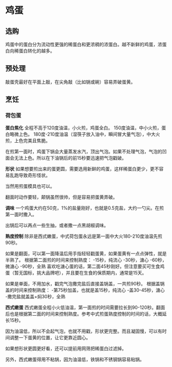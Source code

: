 # 鸡蛋

## 选购

鸡蛋中的蛋白分为流动性更强的稀蛋白和更浓稠的浓蛋白。越不新鲜的鸡蛋，浓蛋白向稀蛋白转化的越多。

## 预处理

敲蛋壳最好在平面上敲，在尖角敲（比如锅或碗）容易弄破蛋黄。

## 烹饪

### 荷包蛋

**蛋白焦化**
全程不高于120度油温，小火煎，鸡蛋全白。
150度油温，中小火煎，蛋白略微上色。
180度-210度油温（湿筷子放入油中，瞬间冒大量气泡），中大火煎，上色完美且焦脆。

在煎第一面时，鸡蛋下锅会大量蒸发水汽，顶出气泡。如果不处理气泡，气泡的凹面会无法上色。所以在下油锅后的前15秒要迅速把气泡戳破。

**形状**
如果想要煎出来的蛋更圆，需要选用新鲜的鸡蛋，这样稀蛋白更少，更不容易乱跑导致奇形怪状。

当然用煎蛋模具也可以。

翻面时动作要轻，颠锅虽然很帅，但是容易把蛋黄弄破。

**调味**
一个鸡蛋大约在50克，1%的盐量刚好，也就是0.5克盐，大约一勺尖。在煎第一面时撒入。

出锅后可以再点一些生抽，或者撒一点黑胡椒调味。

**熟度控制**
除非是西式嫩蛋，中式荷包蛋永远是第一面中大火180-210度油温先煎90秒。

如果是翻面，可以第一面降温后用手指轻轻戳蛋黄，如果蛋黄有一点点弹性，就是半熟了。
根据第二面煎的时间来控制熟度：
-15秒，纯流心
-30秒，溏心
-60秒，微溏心
-90秒，全熟 
喜欢吃溏心蛋的话，第二面45秒刚好。但注意要买可生食鸡蛋（暂无国标，挑大品牌吧），并且要在生食的保质期内，通常是15天。

如果是单面，不用加水，戳完气泡撒完盐后直接盖锅盖，一共煎90秒。
根据盖锅盖的时间来控制熟度：
-第75秒加盖，也就是盖15秒，纯流心
-盖30-45秒，溏心
-撒完盐就盖盖+焖30秒，全熟

**西式嫩蛋**
西式嫩蛋全程小火低油温，第一面煎的时间需要拉长到90-120秒。翻面后也是根据第二面的时间来控制熟度。参考中式煎蛋熟度控制的时间的话，大概延长15秒。

因为油温低，所以不会起气泡，也就不用戳，形状更完整。而且凝固慢，可以有时间调整一下蛋黄的位置，让它更靠近圆心。

如果想形状更圆更好看，还可以提前用网筛把稀蛋白过滤掉。

另外，西式嫩蛋得用不粘锅，因为油温低，铁锅和不锈钢锅容易粘锅。

